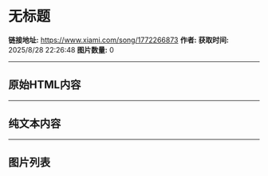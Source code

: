 # 无标题

**链接地址:** https://www.xiami.com/song/1772266873
**作者:** 
**获取时间:** 2025/8/28 22:26:48
**图片数量:** 0

---

## 原始HTML内容



---

## 纯文本内容



---

## 图片列表



